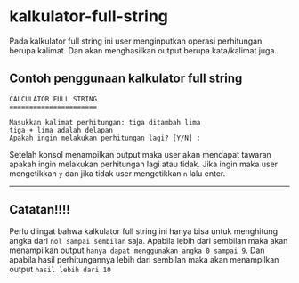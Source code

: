 # kalkulator-full-string

Pada kalkulator full string ini user menginputkan operasi perhitungan berupa kalimat. Dan akan menghasilkan output berupa kata/kalimat juga. <br>
## Contoh penggunaan kalkulator full string
```
CALCULATOR FULL STRING
======================

Masukkan kalimat perhitungan: tiga ditambah lima
tiga + lima adalah delapan
Apakah ingin melakukan perhitungan lagi? [Y/N] :
```
Setelah konsol menampilkan output maka user akan mendapat tawaran apakah ingin melakukan perhitungan lagi atau tidak. Jika ingin maka user mengetikkan `y` dan jika tidak user mengetikkan `n` lalu enter. 
<hr>

## Catatan!!!!
Perlu diingat bahwa kalkulator full string ini hanya bisa untuk menghitung angka dari `nol sampai sembilan` saja. Apabila lebih dari sembilan maka akan menampilkan output `hanya dapat menggunakan angka 0 sampai 9`. Dan apabila hasil perhitungannya lebih dari sembilan maka akan menampilkan output `hasil lebih dari 10`
